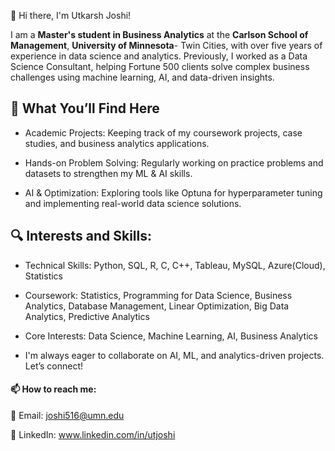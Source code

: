 👋 Hi there, I'm Utkarsh Joshi!

I am a **Master's student in Business Analytics** at the **Carlson School of Management**, **University of Minnesota**- Twin Cities, with over five years of experience in data science and analytics. Previously, I worked as a Data Science Consultant, helping Fortune 500 clients solve complex business challenges using machine learning, AI, and data-driven insights.



## 📂 What You’ll Find Here

- Academic Projects: Keeping track of my coursework projects, case studies, and business analytics applications.

- Hands-on Problem Solving: Regularly working on practice problems and datasets to strengthen my ML & AI skills.

- AI & Optimization: Exploring tools like Optuna for hyperparameter tuning and implementing real-world data science solutions.

## 🔍 Interests and Skills:

- Technical Skills: Python, SQL, R, C, C++, Tableau, MySQL, Azure(Cloud), Statistics 

- Coursework: Statistics, Programming for Data Science, Business Analytics, Database Management, Linear Optimization, Big Data Analytics, Predictive Analytics 

- Core Interests: Data Science, Machine Learning, AI, Business Analytics

- I'm always eager to collaborate on AI, ML, and analytics-driven projects. Let’s connect!

#### 📫 How to reach me:

📧 Email: joshi516@umn.edu

🤝 LinkedIn: www.linkedin.com/in/utjoshi

<!---
UtkarshJoshi97/UtkarshJoshi97 is a ✨ special ✨ repository because its `README.md` (this file) appears on your GitHub profile.
You can click the Preview link to take a look at your changes.
--->
